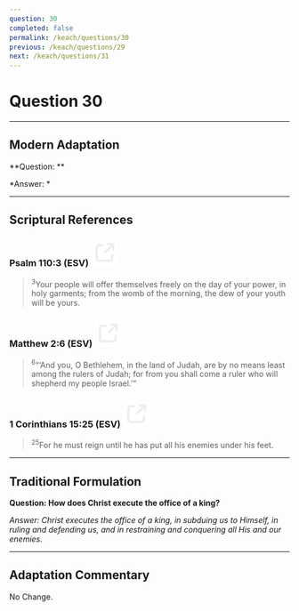 ```yaml
---
question: 30
completed: false
permalink: /keach/questions/30
previous: /keach/questions/29
next: /keach/questions/31
---
```

# Question 30

---
## Modern Adaptation
**Question: **

*Answer: *

---
## Scriptural References
### Psalm 110:3 (ESV) <a href="https://biblegateway.com/passage/?search=Psalm+110%3A3&version=ESV"><img src="/assets/svg/link.svg"/></a>
> <sup>3</sup>Your people will offer themselves freely on the day of your power, in holy garments; from the womb of the morning, the dew of your youth will be yours.

### Matthew 2:6 (ESV) <a href="https://biblegateway.com/passage/?search=Matthew+2%3A6&version=ESV"><img src="/assets/svg/link.svg"/></a>
> <sup>6</sup>“‘And you, O Bethlehem, in the land of Judah, are by no means least among the rulers of Judah; for from you shall come a ruler who will shepherd my people Israel.’”

### 1 Corinthians 15:25 (ESV) <a href="https://biblegateway.com/passage/?search=1+Corinthians+15%3A25&version=ESV"><img src="/assets/svg/link.svg"/></a>
> <sup>25</sup>For he must reign until he has put all his enemies under his feet.


---
## Traditional Formulation
**Question: How does Christ execute the office of a king?**

*Answer: Christ executes the office of a king, in subduing us to Himself, in ruling and defending us, and in restraining and conquering all His and our enemies.*

---
## Adaptation Commentary
No Change.